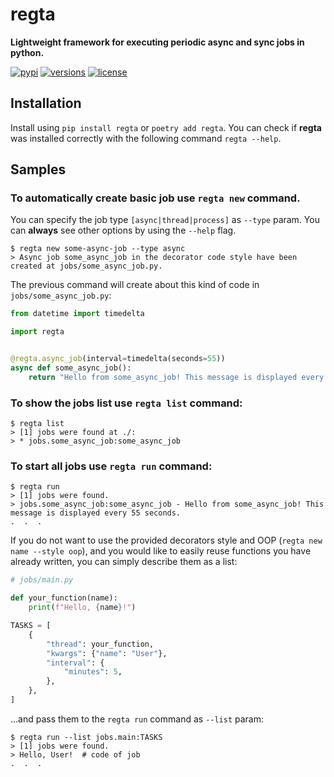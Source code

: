 # regta
**Lightweight framework for executing periodic async and sync jobs in python.**

[![pypi](https://img.shields.io/pypi/v/regta.svg)](https://pypi.python.org/pypi/regta)
[![versions](https://img.shields.io/pypi/pyversions/regta.svg)](https://github.com/SKY-ALIN/regta)
[![license](https://img.shields.io/github/license/SKY-ALIN/regta.svg)](https://github.com/SKY-ALIN/regta/blob/master/LICENSE)

## Installation
Install using `pip install regta` or `poetry add regta`. 
You can check if **regta** was installed correctly with the following command `regta --help`.

## Samples

### To automatically create basic job use `regta new` command. 
You can specify the job type `[async|thread|process]` as `--type` param.
You can **always** see other options by using the `--help` flag.
```shell
$ regta new some-async-job --type async
> Async job some_async_job in the decorator code style have been created at jobs/some_async_job.py.
```

The previous command will create about this kind of code in `jobs/some_async_job.py`:
```python
from datetime import timedelta

import regta


@regta.async_job(interval=timedelta(seconds=55))
async def some_async_job():
    return "Hello from some_async_job! This message is displayed every 55 seconds."
```

### To show the jobs list use `regta list` command:
```shell
$ regta list
> [1] jobs were found at ./:
> * jobs.some_async_job:some_async_job
```

### To start all jobs use `regta run` command:
```shell
$ regta run
> [1] jobs were found.
> jobs.some_async_job:some_async_job - Hello from some_async_job! This message is displayed every 55 seconds.
.  .  .
```

If you do not want to use the provided decorators style and OOP (`regta new name --style oop`), 
and you would like to easily reuse functions you have already written, 
you can simply describe them as a list:

[comment]: <> (`jobs/main.py`:)
```python
# jobs/main.py

def your_function(name):
    print(f"Hello, {name}!")

TASKS = [
    {
        "thread": your_function,
        "kwargs": {"name": "User"},
        "interval": {
            "minutes": 5,
        },
    },
]
```
...and pass them to the `regta run` command as `--list` param:
```shell
$ regta run --list jobs.main:TASKS
> [1] jobs were found.
> Hello, User!  # code of job
.  .  .
```